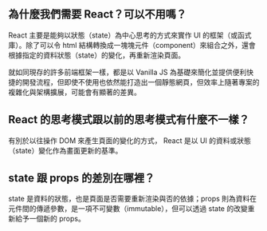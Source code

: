 ## 為什麼我們需要 React？可以不用嗎？

React 主要是能夠以狀態（state）為中心思考的方式來實作 UI 的框架（或函式庫）。除了可以令 html 結構轉換成一塊塊元件（component）來組合之外，還會根據指定的資料狀態（state）的變化，再重新渲染頁面。

就如同現存的許多前端框架一樣，都是以 Vanilla JS 為基礎來簡化並提供便利快捷的開發流程，但即使不使用也依然能打造出一個靜態網頁，但效率上隨著專案的複雜化與架構擴展，可能會有顯著的差異。

## React 的思考模式跟以前的思考模式有什麼不一樣？

有別於以往操作 DOM 來產生頁面的變化的方式， React 是以 UI 的資料或狀態（state）變化作為畫面更新的基準。


## state 跟 props 的差別在哪裡？

state 是資料的狀態，也是頁面是否需要重新渲染與否的依據；props 則為資料在元件間的傳遞參數，是一項不可變數（immutable），但可以透過 state 的改變重新給予一個新的 props。
